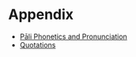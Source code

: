 # Appendix

- [Pāli Phonetics and Pronunciation](pali-phonetics-and-pronunciation.md)
- [Quotations](quotations.md)

